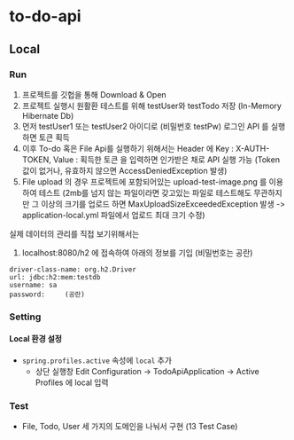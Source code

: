 # to-do-api

## Local

### Run

1. 프로젝트를 깃헙을 통해 Download & Open
2. 프로젝트 실행시 원활환 테스트를 위해 testUser와 testTodo 저장 (In-Memory Hibernate Db) 
3. 먼저 testUser1 또는 testUser2 아이디로 (비밀번호 testPw) 로그인 API 를 실행하면 토큰 획득
4. 이후 To-do 혹은 File Api를 실행하기 위해서는 Header 에 Key : X-AUTH-TOKEN, Value : 획득한 토큰 을 입력하면 인가받은 채로 API 실행 가능 
(Token 값이 없거나, 유효하지 않으면 AccessDeniedException 발생)
5. File upload 의 경우 프로젝트에 포함되어있는 upload-test-image.png 를 이용하여 테스트 
(2mb를 넘지 않는 파일이라면 갖고있는 파일로 테스트해도 무관하지만 그 이상의 크기를 업로드 하면 MaxUploadSizeExceededException 발생 -> application-local.yml 파일에서 업로드 최대 크기 수정)

실제 데이터의 관리를 직접 보기위해서는

1. localhost:8080/h2 에 접속하여 아래의 정보를 기입 (비밀번호는 공란)

```
driver-class-name: org.h2.Driver
url: jdbc:h2:mem:testdb
username: sa
password:     (공란)
```

### Setting

#### Local 환경 설정
- `spring.profiles.active` 속성에 `local` 추가
  - 상단 실행창 Edit Configuration -> TodoApiApplication -> Active Profiles 에 local 입력

### Test
- File, Todo, User 세 가지의 도메인을 나눠서 구현 (13 Test Case)

